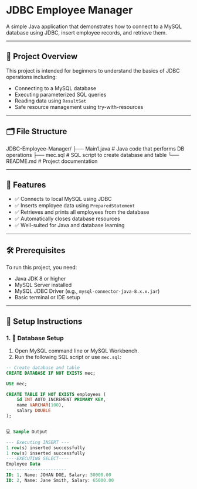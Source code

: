 # JDBC Employee Manager

A simple Java application that demonstrates how to connect to a MySQL database using JDBC, insert employee records, and retrieve them.

---

## 📌 Project Overview

This project is intended for beginners to understand the basics of JDBC operations including:

- Connecting to a MySQL database
- Executing parameterized SQL queries
- Reading data using `ResultSet`
- Safe resource management using try-with-resources

---

## 🗂️ File Structure

JDBC-Employee-Manager/
├── Main1.java # Java code that performs DB operations
├── mec.sql # SQL script to create database and table
└── README.md # Project documentation


---

## 🚀 Features

- ✅ Connects to local MySQL using JDBC
- ✅ Inserts employee data using `PreparedStatement`
- ✅ Retrieves and prints all employees from the database
- ✅ Automatically closes database resources
- ✅ Well-suited for Java and database learning

---

## 🛠️ Prerequisites

To run this project, you need:

- Java JDK 8 or higher
- MySQL Server installed
- MySQL JDBC Driver (e.g., `mysql-connector-java-8.x.x.jar`)
- Basic terminal or IDE setup

---

## 🧩 Setup Instructions

### 1. 🧱 Database Setup

1. Open MySQL command line or MySQL Workbench.
2. Run the following SQL script or use `mec.sql`:

```sql
-- Create database and table
CREATE DATABASE IF NOT EXISTS mec;

USE mec;

CREATE TABLE IF NOT EXISTS employees (
    id INT AUTO_INCREMENT PRIMARY KEY,
    name VARCHAR(100),
    salary DOUBLE
);


💻 Sample Output

--- Executing INSERT ---
1 row(s) inserted successfully
1 row(s) inserted successfully
----EXECUTING SELECT----
Employee Data
-----------------------
ID: 1, Name: JOHAN DOE, Salary: 50000.00
ID: 2, Name: Jane Smith, Salary: 65000.00
